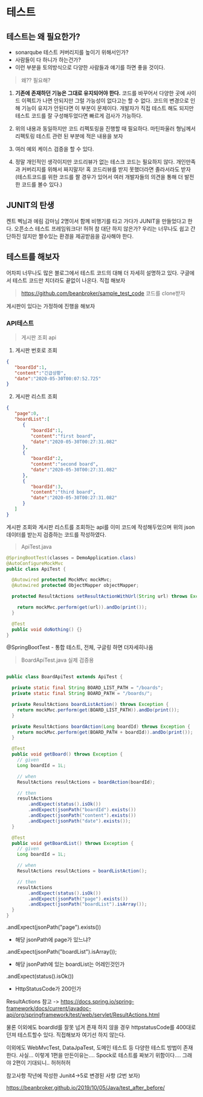 
# 테스트

## 테스트는 왜 필요한가?

- sonarqube 테스트 커버리지를 높이기 위해서인가?
- 사람들이 다 하니가 하는건가?
- 이런 부분을 토의방식으로 다양한 사람들과 얘기를 하면 좋을 것이다.

> 왜?? 필요해?

1. __기존에 존재하던 기능은 그대로 유지되어야 한다.__ 코드를 바꾸어서 다양한 곳에 사이드 이펙트가 나면 안되지만 그럴 가능성이 없다고는 할 수 없다. 코드의 변경으로 인해 기능이 유지가 안된다면 이 부분이 문제이다. 개발자가 직접 테스트 해도 되지만 테스트 코드를 잘 구성해두었다면 빠르게 검사가 가능하다.

2. 위의 내용과 동일하지만 코드 리펙토링을 진행할 때 필요하다. 마틴파울러 형님께서 리펙토링 테스트 관련 된 부분에 적은 내용을 보자

3. 여러 예외 케이스 검증을 할 수 있다.

4. 정말 개인적인 생각이지만 코드리뷰가 없는 테스크 코드는 필요하지 않다. 개인만족과 커버리지를 위해서 짜지말자! 혹 코드리뷰를 받지 못했더라면 졸라서라도 받자(테스트코드를 위한 코드를 짤 경우가 있어서 여러 개발자들의 의견을 통해 더 발전한 코드를 볼수 있다.)


## JUNIT의 탄생

켄트 벡님과 에림 감마님 2명이서 함께 비행기를 타고 가다가 JUNIT을 만들었다고 한다. 오픈소스 테스트 프레임워크다! 허허 참 대단 하지 않은가?
우리는 너무나도 쉽고 간단하진 않지만 짤수있는 환경을 제공받음을 감사해야 한다.

## 테스트를 해보자

어차피 너무나도 많은 블로그에서 테스트 코드의 대해 더 자세히 설명하고 있다. 구글에서 테스트 코드만 치더라도 끝없이 나온다.
직접 해보자


> https://github.com/beanbroker/sample_test_code 코드를 clone받자

게시판이 있다는 가정하에 진행을 해보자

### API테스트

> 게시판 조회 api

1. 게시판 번호로 조회
```json
{
   "boardId":1,
   "content":"긴급상황",
   "date":"2020-05-30T00:07:52.725"
}
```

2. 게시판 리스트 조회
```json
{
   "page":0,
   "boardList":[
      {
         "boardId":1,
         "content":"first board",
         "date":"2020-05-30T00:27:31.082"
      },
      {
         "boardId":2,
         "content":"second board",
         "date":"2020-05-30T00:27:31.082"
      },
      {
         "boardId":3,
         "content":"third board",
         "date":"2020-05-30T00:27:31.082"
      }
   ]
}
```

게시판 조회와 게시판 리스트를 조회하는 api를 이미 코드에 작성해두었으며 위의 json데이터를 받는지 검증하는 코드를 작성하였다.


> ApiTest.java

```java
@SpringBootTest(classes = DemoApplication.class)
@AutoConfigureMockMvc
public class ApiTest {

  @Autowired protected MockMvc mockMvc;
  @Autowired protected ObjectMapper objectMapper;

  protected ResultActions setResultActionWithUrl(String url) throws Exception {

    return mockMvc.perform(get(url)).andDo(print());
  }

  @Test
  public void doNothing() {}
}

```

@SpringBootTest - 통합 테스트, 전체, 구글링 하면 더자세히나옴 



> BoardApiTest.java 실제 검증용

```java

public class BoardApiTest extends ApiTest {

  private static final String BOARD_LIST_PATH = "/boards";
  private static final String BOARD_PATH = "/boards/";

  private ResultActions boardListAction() throws Exception {
    return mockMvc.perform(get(BOARD_LIST_PATH)).andDo(print());
  }

  private ResultActions boardAction(Long boardId) throws Exception {
    return mockMvc.perform(get(BOARD_PATH + boardId)).andDo(print());
  }

  @Test
  public void getBoard() throws Exception {
    // given
    Long boardId = 1L;

    // when
    ResultActions resultActions = boardAction(boardId);

    // then
    resultActions
        .andExpect(status().isOk())
        .andExpect(jsonPath("boardId").exists())
        .andExpect(jsonPath("content").exists())
        .andExpect(jsonPath("date").exists());
  }

  @Test
  public void getBoardList() throws Exception {
    // given
    Long boardId = 1L;

    // when
    ResultActions resultActions = boardListAction();

    // then
    resultActions
        .andExpect(status().isOk())
        .andExpect(jsonPath("page").exists())
        .andExpect(jsonPath("boardList").isArray());
  }
}

```


.andExpect(jsonPath("page").exists())
- 해당 jsonPath에 page가 있느냐?

.andExpect(jsonPath("boardList").isArray());
- 해당 jsonPath에 있는 boardList는 어레인것인가

.andExpect(status().isOk())
- HttpStatusCode가 200인가

ResultActions 참고 -> 
https://docs.spring.io/spring-framework/docs/current/javadoc-api/org/springframework/test/web/servlet/ResultActions.html


물론 이외에도 boardId를 잘못 넘겨 존재 하지 않을 경우 httpstatusCode를 400대로 던져 테스트할수 있다. 직접해보자 여기선 하지 않는다.


이외에도 WebMvcTest, DataJpaTest, 도메인 테스트 등 다양한 테스트 방법이 존재한다. 사실... 이렇게 1편을 만든이유는.... Spock로 테스트를 짜보기 위함이다.... 그래야 2편이 기대되니.. 허허허허


참고사항 작년에 작성한 Junit4->5로 변경된 사항 (2번 보자)

https://beanbroker.github.io/2019/10/05/Java/test_after_before/
